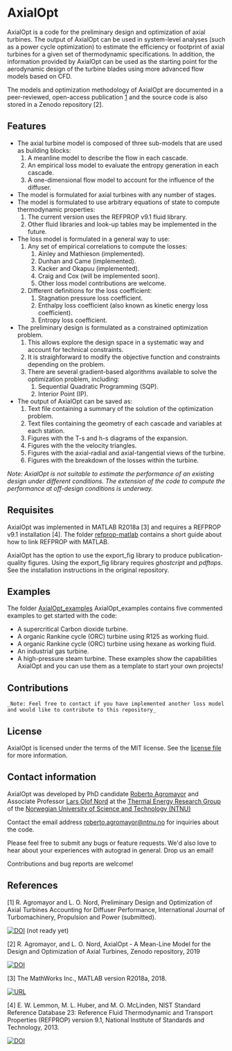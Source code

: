 # AxialOpt
AxialOpt is a code for the preliminary design and optimization of axial turbines. The output of AxialOpt can be used in system-level analyses (such as a power cycle optimization) to estimate the efficiency or footprint of axial turbines for a given set of thermodynamic specifications. In addition, the information provided by AxialOpt can be used as the starting point for the aerodynamic design of the turbine blades using more advanced flow models based on CFD.

The models and optimization methodology of AxialOpt are documented in a peer-reviewed, open-access publication [1](#1) and the source code is also stored in a Zenodo repository [2].

## Features

* The axial turbine model is composed of three sub-models that are used as building blocks:
  1. A meanline model to describe the flow in each cascade.
  2. An empirical loss model to evaluate the entropy generation in each cascade.
  3. A one-dimensional flow model to account for the influence of the diffuser.
* The model is formulated for axial turbines with any number of stages.
* The model is formulated to use arbitrary equations of state to compute thermodynamic properties:
  1. The current version uses the REFPROP v9.1 fluid library.
  2. Other fluid libraries and look-up tables may be implemented in the future.
* The loss model is formulated in a general way to use:
  1. Any set of empirical correlations to compute the losses:
      1. Ainley and Mathieson (implemented).
      2. Dunhan and Came (implemented).
      3. Kacker and Okapuu (implemented).
      4. Craig and Cox (will be implemented soon).
      5. Other loss model contributions are welcome.
  2. Different definitions for the loss coefficient:
      1. Stagnation pressure loss coefficient.
      2. Enthalpy loss coefficient (also known as kinetic energy loss coefficient).
      3. Entropy loss coefficient.
* The preliminary design is formulated as a constrained optimization problem.
  1. This allows explore the design space in a systematic way and account for technical constraints.
  2. It is straighforward to modify the objective function and constraints depending on the problem.
  3. There are several gradient-based algorithms available to solve the optimization problem, including:
      1. Sequential Quadratic Programming (SQP).
      2. Interior Point (IP).
* The output of AxialOpt can be saved as:
  1. Text file containing a summary of the solution of the optimization problem.
  2. Text files containing the geometry of each cascade and variables at each station.
  3. Figures with the T-s and h-s diagrams of the expansion.
  4. Figures with the the velocity triangles.
  5. Figures with the axial-radial and axial-tangential views of the turbine.
  6. Figures with the breakdown of the losses within the turbine.

_Note: AxialOpt is not suitable to estimate the performance of an existing design under different conditions.
  The extension of the code to compute the performance at off-design conditions is underway._



## Requisites
AxialOpt was implemented in MATLAB R2018a [3] and requires a REFPROP v9.1 installation [4]. The folder [refprop-matlab](AnnularDiffuser1D/refprop-matlab) contains a short guide about how to link REFPROP with MATLAB.

AxialOpt has the option to use the export_fig library to produce publication-quality figures. Using the export_fig library requires _ghostcript_ and _pdftops_. See the installation instructions in the original repository.



## Examples
The folder [AxialOpt_examples](AxialOpt_examples)  AxialOpt_examples contains five commented examples to get started with the code:
  * A supercritical Carbon dioxide turbine.
  * A organic Rankine cycle (ORC) turbine using R125 as working fluid.
  * A organic Rankine cycle (ORC) turbine using hexane as working fluid.
  * An industrial gas turbine.
  * A high-pressure steam turbine.
These examples show the capabilities AxialOpt and you can use them as a template to start your own projects!

## Contributions

    _Note: Feel free to contact if you have implemented another loss model and would like to contribute to this repository_  


## License
AxialOpt is licensed under the terms of the MIT license. See the [license file](LICENSE.md) for more information.


## Contact information
AxialOpt was developed by PhD candidate [Roberto Agromayor](https://www.ntnu.edu/employees/roberto.agromayor) and Associate Professor [Lars Olof Nord](https://www.ntnu.edu/employees/lars.nord) at the [Thermal Energy Research Group](https://www.ntnu.edu/ept/thermal-energy1
) of the [Norwegian University of Science and Technology (NTNU)](https://www.ntnu.no/)

Contact the email address [roberto.agromayor@ntnu.no](mailto:roberto.agromayor@ntnu.no) for inquiries about the code.


Please feel free to submit any bugs or feature requests. We'd also love to hear about your experiences with autograd in general. Drop us an email!

Contributions and bug reports are welcome!



## References
<a name="1"></a>[1] R. Agromayor and L. O. Nord, Preliminary Design and Optimization of Axial Turbines Accounting for Diffuser Performance, International Journal of Turbomachinery, Propulsion and Power (submitted).

[![DOI](https://img.shields.io/badge/DOI-Diffuser_paper_DOI-blue.svg)](https://www.google.com) (not ready yet)


[2] R. Agromayor, and L. O. Nord, AxialOpt - A Mean-Line Model for the Design and Optimization of Axial Turbines, Zenodo repository, 2019

[![DOI](https://zenodo.org/badge/178391900.svg)](https://zenodo.org/badge/latestdoi/178391900)


[3] The MathWorks Inc., MATLAB version R2018a, 2018.

[![URL](https://img.shields.io/badge/URL-https://nl.mathworks.com/-blue.svg)](https://nl.mathworks.com/)


[4] E. W. Lemmon, M. L. Huber, and M. O. McLinden, NIST Standard Reference Database 23: Reference Fluid Thermodynamic and Transport Properties (REFPROP) version 9.1, National Institute of Standards and Technology, 2013.

[![DOI](https://img.shields.io/badge/DOI-https://dx.doi.org/10.18434/T4JS3C-blue.svg)](https://dx.doi.org/10.18434/T4JS3C)



